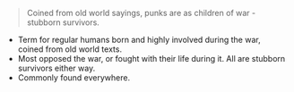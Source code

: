 

> Coined from old world sayings, punks are  as children of war - stubborn survivors. 



- Term for regular humans born and highly involved during the war, coined from old world texts.
- Most opposed the war, or fought with their life during it. All are stubborn survivors either way.
- Commonly found everywhere.
